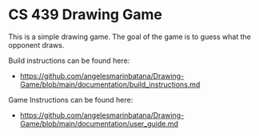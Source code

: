 # CS 439 Drawing Game

This is a simple drawing game. The goal of the game is to guess what the opponent draws. 


Build instructions can be found here: 
* https://github.com/angelesmarinbatana/Drawing-Game/blob/main/documentation/build_instructions.md

Game Instructions can be found here: 
* https://github.com/angelesmarinbatana/Drawing-Game/blob/main/documentation/user_guide.md
